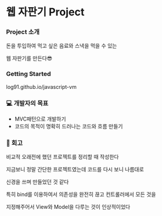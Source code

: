 # 웹 자판기 Project

### Project 소개
돈을 투입하여 먹고 싶은 음료와 스낵을 먹을 수 있는

웹 자판기를 만든다😎

### Getting Started
log91.github.io/javascript-vm

### 💻 개발자의 목표
- MVC패턴으로 개발하기
- 코드의 목적이 명확히 드러나는 코드와 흐름 만들기

### 💫 회고
비교적 오래전에 했던 프로젝트를 정리할 때 작성한다

지금보니 정말 간단한 프로젝트였는데 코드를 다시 보니 나름대로

신경을 쓰며 만들었던 것 같다

특히 bind를 이용하여서 의존성을 완전히 끊고 컨트롤러에서 모든 것을

지정해주어서 View와 Model을 다루는 것이 인상적이었다